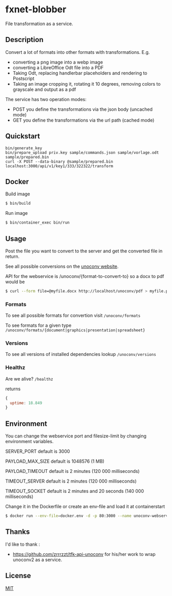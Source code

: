 # fxnet-blobber

File transformation as a service.

## Description

Convert a lot of formats into other formats with transformations. E.g.
 * converting a png image into a webp image
 * converting a LibreOffice Odt file into a PDF
 * Taking Odt, replacing handlerbar placeholders and rendering to Postscript
 * Taking an image cropping it, rotating it 10 degrees, removing colors to grayscale and output as a pdf

The service has two operation modes:
 * POST you define the transformations via the json body (uncached mode)
 * GET you define the transformations via the url path (cached mode)

## Quickstart
```
bin/generate_key
bin/prepare_upload priv.key sample/commands.json sample/vorlage.odt sample/prepared.bin
curl -X POST --data-binary @sample/prepared.bin localhost:3000/api/v1/key1/333/322322/transform
```


## Docker

Build image

```bash
$ bin/build
```

Run image

```bash
$ bin/container_exec bin/run
```

## Usage

Post the file you want to convert to the server and get the converted file in return.

See all possible conversions on the [unoconv website](http://dag.wiee.rs/home-made/unoconv/).

API for the webservice is /unoconv/{format-to-convert-to} so a docx to pdf would be

```bash
$ curl --form file=@myfile.docx http://localhost/unoconv/pdf > myfile.pdf
```

### Formats

To see all possible formats for convertion visit ```/unoconv/formats```

To see formats for a given type ```/unoconv/formats/{document|graphics|presentation|spreadsheet}```

### Versions

To see all versions of installed dependencies lookup ```/unoconv/versions```

### Healthz

Are we alive? ```/healthz```

returns

```JavaScript
{
  uptime: 18.849
}
```

## Environment

You can change the webservice port and filesize-limit by changing environment variables.

SERVER_PORT default is 3000

PAYLOAD_MAX_SIZE default is 1048576 (1 MB)

PAYLOAD_TIMEOUT default is 2 minutes (120 000 milliseconds)

TIMEOUT_SERVER default is 2 minutes (120 000 milliseconds)

TIMEOUT_SOCKET default is 2 minutes and 20 seconds (140 000 milliseconds)

Change it in the Dockerfile or create an env-file and load it at containerstart

```bash
$ docker run --env-file=docker.env -d -p 80:3000 --name unoconv-webservice unoconv-webservice
```
## Thanks

I'd like to thank :
  * https://github.com/zrrrzzt/tfk-api-unoconv for his/her work to wrap unoconv2 as a service.


## License

[MIT](LICENSE)
